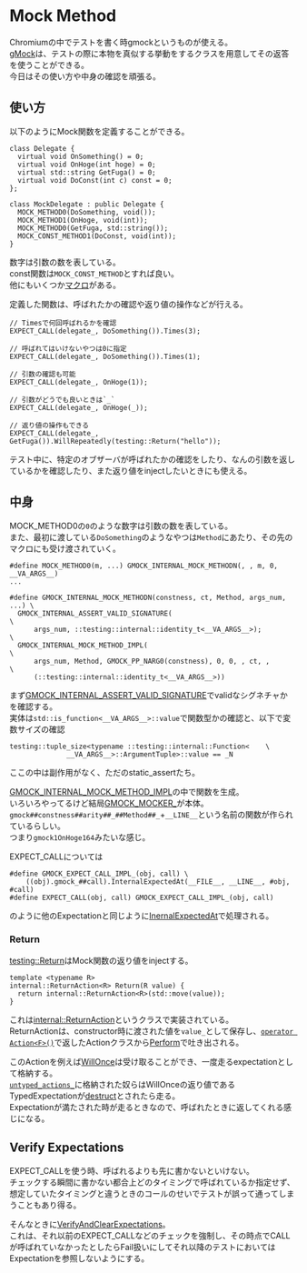 # Mock Method
Chromiumの中でテストを書く時gmockというものが使える。  
[gMock](https://google.github.io/googletest/gmock_for_dummies.html)は、テストの際に本物を真似する挙動をするクラスを用意してその返答を使うことができる。  
今日はその使い方や中身の確認を頑張る。

## 使い方
以下のようにMock関数を定義することができる。
```cpp=
class Delegate {
  virtual void OnSomething() = 0;
  virtual void OnHoge(int hoge) = 0;
  virtual std::string GetFuga() = 0;
  virtual void DoConst(int c) const = 0;
};

class MockDelegate : public Delegate {
  MOCK_METHOD0(DoSomething, void());
  MOCK_METHOD1(OnHoge, void(int));
  MOCK_METHOD0(GetFuga, std::string());
  MOCK_CONST_METHOD1(DoConst, void(int));
}
```
数字は引数の数を表している。  
const関数は`MOCK_CONST_METHOD`とすれば良い。  
他にもいくつか[マクロ](https://source.chromium.org/chromium/chromium/src/+/main:third_party/googletest/src/googlemock/include/gmock/gmock-function-mocker.h;drc=e7a3efac5cc6bb943f7943fe3ef0569b8aa77d7d;l=358)がある。

定義した関数は、呼ばれたかの確認や返り値の操作などが行える。  
```cpp=
// Timesで何回呼ばれるかを確認
EXPECT_CALL(delegate_, DoSomething()).Times(3);

// 呼ばれてはいけないやつは0に指定
EXPECT_CALL(delegate_, DoSomething()).Times(1);

// 引数の確認も可能
EXPECT_CALL(delegate_, OnHoge(1));

// 引数がどうでも良いときは`_`
EXPECT_CALL(delegate_, OnHoge(_));

// 返り値の操作もできる
EXPECT_CALL(delegate_, GetFuga()).WillRepeatedly(testing::Return("hello"));
```
テスト中に、特定のオブザーバが呼ばれたかの確認をしたり、なんの引数を返しているかを確認したり、また返り値をinjectしたいときにも使える。

## 中身
MOCK_METHOD0の`0`のような数字は引数の数を表している。  
また、最初に渡している`DoSomething`のようなやつは`Method`にあたり、その先のマクロにも受け渡されていく。
```cpp=
#define MOCK_METHOD0(m, ...) GMOCK_INTERNAL_MOCK_METHODN(, , m, 0, __VA_ARGS__)
...

#define GMOCK_INTERNAL_MOCK_METHODN(constness, ct, Method, args_num, ...) \
  GMOCK_INTERNAL_ASSERT_VALID_SIGNATURE(                                  \
      args_num, ::testing::internal::identity_t<__VA_ARGS__>);            \
  GMOCK_INTERNAL_MOCK_METHOD_IMPL(                                        \
      args_num, Method, GMOCK_PP_NARG0(constness), 0, 0, , ct, ,          \
      (::testing::internal::identity_t<__VA_ARGS__>))
```

まず[GMOCK_INTERNAL_ASSERT_VALID_SIGNATURE](https://source.chromium.org/chromium/chromium/src/+/main:third_party/googletest/src/googlemock/include/gmock/gmock-function-mocker.h;l=163;drc=5bd0f08e0dc2d879c40ada31a006c575c47cbc65)でvalidなシグネチャかを確認する。  
実体は`std::is_function<__VA_ARGS__>::value`で関数型かの確認と、以下で変数サイズの確認
```cpp=
testing::tuple_size<typename ::testing::internal::Function<    \
              __VA_ARGS__>::ArgumentTuple>::value == _N
```
ここの中は副作用がなく、ただのstatic_assertたち。

[GMOCK_INTERNAL_MOCK_METHOD_IMPL](https://source.chromium.org/chromium/chromium/src/+/main:third_party/googletest/src/googlemock/include/gmock/gmock-function-mocker.h;l=177;drc=5bd0f08e0dc2d879c40ada31a006c575c47cbc65)の中で関数を生成。  
いろいろやってるけど結局[GMOCK_MOCKER_](https://source.chromium.org/chromium/chromium/src/+/main:third_party/googletest/src/googlemock/include/gmock/gmock-function-mocker.h;l=516;drc=5bd0f08e0dc2d879c40ada31a006c575c47cbc65)が本体。  
`gmock##constness##arity##_##Method##_`+`__LINE__`という名前の関数が作られているらしい。  
つまり`gmock1OnHoge164`みたいな感じ。


EXPECT_CALLについては
```cpp=
#define GMOCK_EXPECT_CALL_IMPL_(obj, call) \
    ((obj).gmock_##call).InternalExpectedAt(__FILE__, __LINE__, #obj, #call)
#define EXPECT_CALL(obj, call) GMOCK_EXPECT_CALL_IMPL_(obj, call)
```
のように他のExpectationと同じように[InernalExpectedAt](https://source.chromium.org/chromium/chromium/src/+/main:third_party/dawn/third_party/dxc/utils/unittest/googlemock/include/gmock/gmock-spec-builders.h;l=1268;drc=4ca3a042529b5a9791b044a13bc81ed8a10cd560)で処理される。

### Return
[testing::Return](https://source.chromium.org/chromium/chromium/src/+/main:third_party/devtools-frontend/src/extensions/cxx_debugging/third_party/llvm/src/third-party/unittest/googlemock/include/gmock/gmock-actions.h;l=1015;drc=a11cd0d94ed3cabf0998a0289aead05da94c86eb)はMock関数の返り値をinjectする。  
```cpp=
template <typename R>
internal::ReturnAction<R> Return(R value) {
  return internal::ReturnAction<R>(std::move(value));
}
```
これは[internal::ReturnAction](https://source.chromium.org/chromium/chromium/src/+/main:third_party/devtools-frontend/src/extensions/cxx_debugging/third_party/llvm/src/third-party/unittest/googlemock/include/gmock/gmock-actions.h;l=524;drc=a11cd0d94ed3cabf0998a0289aead05da94c86eb)というクラスで実装されている。  
ReturnActionは、constructor時に渡された値を`value_`として保存し、[`operator Action<F>()`](https://source.chromium.org/chromium/chromium/src/+/main:third_party/devtools-frontend/src/extensions/cxx_debugging/third_party/llvm/src/third-party/unittest/googlemock/include/gmock/gmock-actions.h;l=534;drc=a11cd0d94ed3cabf0998a0289aead05da94c86eb)で返したActionクラスから[Perform](https://source.chromium.org/chromium/chromium/src/+/main:third_party/devtools-frontend/src/extensions/cxx_debugging/third_party/llvm/src/third-party/unittest/googlemock/include/gmock/gmock-actions.h;l=571;drc=a11cd0d94ed3cabf0998a0289aead05da94c86eb)で吐き出される。

このActionを例えば[WillOnce](https://source.chromium.org/chromium/chromium/src/+/main:third_party/dawn/third_party/dxc/utils/unittest/googlemock/include/gmock/gmock-spec-builders.h;l=994;drc=4ca3a042529b5a9791b044a13bc81ed8a10cd560)は受け取ることができ、一度走るexpectationとして格納する。  
[`untyped_actions_`](https://source.chromium.org/chromium/chromium/src/+/main:third_party/dawn/third_party/dxc/utils/unittest/googlemock/include/gmock/gmock-spec-builders.h;l=864;drc=4ca3a042529b5a9791b044a13bc81ed8a10cd560)に格納された奴らはWillOnceの返り値であるTypedExpectationが[destruct](https://source.chromium.org/chromium/chromium/src/+/main:third_party/dawn/third_party/dxc/utils/unittest/googlemock/include/gmock/gmock-spec-builders.h;l=896;drc=4ca3a042529b5a9791b044a13bc81ed8a10cd560)とされたら走る。  
Expectationが満たされた時が走るときなので、呼ばれたときに返してくれる感じになる。

## Verify Expectations
EXPECT_CALLを使う時、呼ばれるよりも先に書かないといけない。  
チェックする瞬間に書かない都合上どのタイミングで呼ばれているか指定せず、想定していたタイミングと違うときのコールのせいでテストが誤って通ってしまうこともあり得る。

そんなときに[VerifyAndClearExpectations](https://source.chromium.org/chromium/chromium/src/+/main:third_party/googletest/src/googlemock/src/gmock-spec-builders.cc;l=621;drc=e7a3efac5cc6bb943f7943fe3ef0569b8aa77d7d)。  
これは、それ以前のEXPECT_CALLなどのチェックを強制し、その時点でCALLが呼ばれていなかったとしたらFail扱いにしてそれ以降のテストにおいてはExpectationを参照しないようにする。

